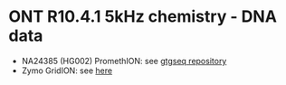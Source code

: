 # ONT R10.4.1 5kHz chemistry - DNA data

- NA24385 (HG002) PromethION: see [gtgseq repository](https://gentechgp.github.io/gtgseq/docs/data.html#ont-r1041-5khz-chemistry---dna-data)
- Zymo GridION: see [here](https://github.com/Kirk3gaard/2023-basecalling-benchmarks)

